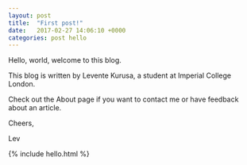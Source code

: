 ```yaml
---
layout: post
title:  "First post!"
date:   2017-02-27 14:06:10 +0000
categories: post hello
---
```


Hello, world, welcome to this blog.

<!-- MORE -->

This blog is written by Levente Kurusa, a student at Imperial College London.

Check out the About page if you want to contact me or have feedback about an
article.

Cheers,

Lev

{% include hello.html %}

